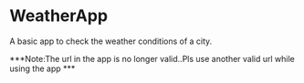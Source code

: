 # WeatherApp
A basic app to check the weather conditions of a city.


***Note:The url in the app is no longer valid..Pls use another valid url while using the app ***
